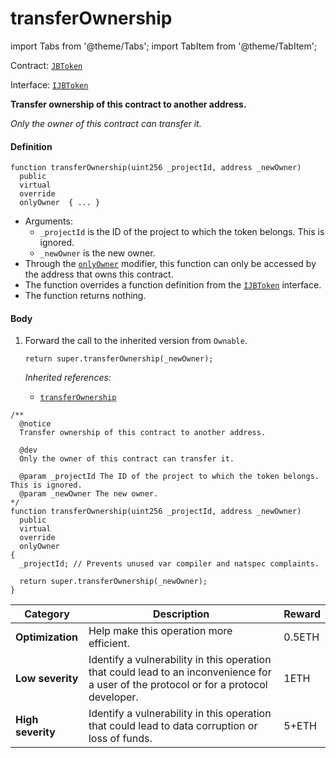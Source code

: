 # transferOwnership

import Tabs from '@theme/Tabs';
import TabItem from '@theme/TabItem';

Contract: [`JBToken`](/docs/dev/v2/contracts/jbtoken/README.md)​‌

Interface: [`IJBToken`](/docs/dev/v2/interfaces/ijbtoken.md)

<Tabs>
<TabItem value="Step by step" label="Step by step">

**Transfer ownership of this contract to another address.**

_Only the owner of this contract can transfer it._

#### Definition

```
function transferOwnership(uint256 _projectId, address _newOwner)
  public
  virtual
  override
  onlyOwner  { ... }
```

* Arguments:
  * `_projectId` is the ID of the project to which the token belongs. This is ignored.
  * `_newOwner` is the new owner.
* Through the [`onlyOwner`](https://docs.openzeppelin.com/contracts/4.x/api/access#Ownable-onlyOwner--) modifier, this function can only be accessed by the address that owns this contract.
* The function overrides a function definition from the [`IJBToken`](/docs/dev/v2/interfaces/ijbtoken.md) interface.
* The function returns nothing.

#### Body

1.  Forward the call to the inherited version from `Ownable`.

    ```
    return super.transferOwnership(_newOwner);
    ```

    _Inherited references:_

    * [`transferOwnership`](https://docs.openzeppelin.com/contracts/4.x/api/access#Ownable-transferOwnership-address-)

</TabItem>

<TabItem value="Code" label="Code">

```
/**
  @notice
  Transfer ownership of this contract to another address.

  @dev
  Only the owner of this contract can transfer it.

  @param _projectId The ID of the project to which the token belongs. This is ignored.
  @param _newOwner The new owner.
*/
function transferOwnership(uint256 _projectId, address _newOwner)
  public
  virtual
  override
  onlyOwner
{
  _projectId; // Prevents unused var compiler and natspec complaints.

  return super.transferOwnership(_newOwner);
}
```

</TabItem>

<TabItem value="Bug bounty" label="Bug bounty">

| Category          | Description                                                                                                                            | Reward |
| ----------------- | -------------------------------------------------------------------------------------------------------------------------------------- | ------ |
| **Optimization**  | Help make this operation more efficient.                                                                                               | 0.5ETH |
| **Low severity**  | Identify a vulnerability in this operation that could lead to an inconvenience for a user of the protocol or for a protocol developer. | 1ETH   |
| **High severity** | Identify a vulnerability in this operation that could lead to data corruption or loss of funds.                                        | 5+ETH  |

</TabItem>
</Tabs>
